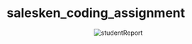 # salesken_coding_assignment

<p align="center">
  <img src="https://www.linkpicture.com/q/student-report-management-system.png" alt="studentReport" />
</p>
